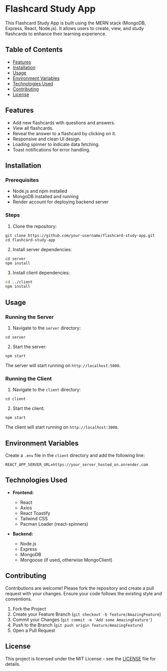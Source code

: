 # Flashcard Study App

This Flashcard Study App is built using the MERN stack (MongoDB, Express, React, Node.js). It allows users to create, view, and study flashcards to enhance their learning experience.

## Table of Contents

- [Features](#features)
- [Installation](#installation)
- [Usage](#usage)
- [Environment Variables](#environment-variables)
- [Technologies Used](#technologies-used)
- [Contributing](#contributing)
- [License](#license)

## Features

- Add new flashcards with questions and answers.
- View all flashcards.
- Reveal the answer to a flashcard by clicking on it.
- Responsive and clean UI design.
- Loading spinner to indicate data fetching.
- Toast notifications for error handling.

## Installation

### Prerequisites

- Node.js and npm installed
- MongoDB installed and running
- Render account for deploying backend server

### Steps

1. Clone the repository:

```
git clone https://github.com/your-username/flashcard-study-app.git
cd flashcard-study-app
```

2. Install server dependencies:

```
cd server
npm install
```

3. Install client dependencies:

```bash
cd ../client
npm install
```

## Usage

### Running the Server

1. Navigate to the `server` directory:

```
cd server
```

2. Start the server:

```
npm start
```

The server will start running on `http://localhost:5000`.

### Running the Client

1. Navigate to the `client` directory:

```
cd client
```

2. Start the client:

```
npm start
```

The client will start running on `http://localhost:3000`.

## Environment Variables

Create a `.env` file in the `client` directory and add the following line:

```
REACT_APP_SERVER_URL=https://your_server_hosted_on.onrender.com
```

## Technologies Used

- **Frontend:**
  - React
  - Axios
  - React Toastify
  - Tailwind CSS
  - Pacman Loader (react-spinners)

- **Backend:**
  - Node.js
  - Express
  - MongoDB
  - Mongoose (if used, otherwise MongoClient)

## Contributing

Contributions are welcome! Please fork the repository and create a pull request with your changes. Ensure your code follows the existing style and conventions.

1. Fork the Project
2. Create your Feature Branch (`git checkout -b feature/AmazingFeature`)
3. Commit your Changes (`git commit -m 'Add some AmazingFeature'`)
4. Push to the Branch (`git push origin feature/AmazingFeature`)
5. Open a Pull Request

## License

This project is licensed under the MIT License - see the [LICENSE](LICENSE) file for details.
